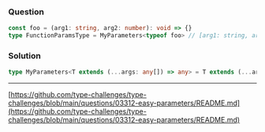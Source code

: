 ### Question
```ts
const foo = (arg1: string, arg2: number): void => {}
type FunctionParamsType = MyParameters<typeof foo> // [arg1: string, arg2: number]
```
### Solution
```ts
type MyParameters<T extends (...args: any[]) => any> = T extends (...args: infer P) => any ? P : [];
```
---
[https://github.com/type-challenges/type-challenges/blob/main/questions/03312-easy-parameters/README.md](https://github.com/type-challenges/type-challenges/blob/main/questions/03312-easy-parameters/README.md)
